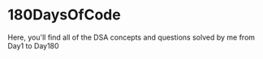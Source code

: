 # 180DaysOfCode
Here, you'll find all of the DSA concepts and questions solved by me from Day1 to Day180
